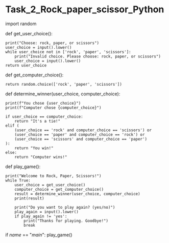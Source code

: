 # Task_2_Rock_paper_scissor_Python

import random

def get_user_choice():
    
    print("Choose: rock, paper, or scissors")
    user_choice = input().lower()
    while user_choice not in ['rock', 'paper', 'scissors']:
        print("Invalid choice. Please choose: rock, paper, or scissors")
        user_choice = input().lower()
    return user_choice

def get_computer_choice():
    
    return random.choice(['rock', 'paper', 'scissors'])

def determine_winner(user_choice, computer_choice):
    
    print(f"You chose {user_choice}")
    print(f"Computer chose {computer_choice}")

    if user_choice == computer_choice:
        return "It's a tie!"
    elif (
        (user_choice == 'rock' and computer_choice == 'scissors') or
        (user_choice == 'paper' and computer_choice == 'rock') or
        (user_choice == 'scissors' and computer_choice == 'paper')
    ):
        return "You win!"
    else:
        return "Computer wins!"

def play_game():
    
    print("Welcome to Rock, Paper, Scissors!")
    while True:
        user_choice = get_user_choice()
        computer_choice = get_computer_choice()
        result = determine_winner(user_choice, computer_choice)
        print(result)

        print("Do you want to play again? (yes/no)")
        play_again = input().lower()
        if play_again != 'yes':
            print("Thanks for playing. Goodbye!")
            break

if _name_ == "_main_":
    play_game()
